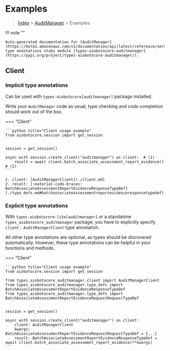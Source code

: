 # Examples

> [Index](../README.md) > [AuditManager](./README.md) > Examples

!!! note ""

    Auto-generated documentation for [AuditManager](https://boto3.amazonaws.com/v1/documentation/api/latest/reference/services/auditmanager.html#AuditManager)
    type annotations stubs module [types-aiobotocore-auditmanager](https://pypi.org/project/types-aiobotocore-auditmanager/).

## Client

### Implicit type annotations

Can be used with `types-aiobotocore[auditmanager]` package installed.

Write your `AuditManager` code as usual,
type checking and code completion should work out of the box.



=== "Client"

    ```python title="Client usage example"
    from aiobotocore.session import get_session


    session = get_session()

    async with session.create_client("auditmanager") as client:  # (1)
        result = await client.batch_associate_assessment_report_evidence()  # (2)
    ```

    1. client: [AuditManagerClient](./client.md)
    2. result: [:material-code-braces: BatchAssociateAssessmentReportEvidenceResponseTypeDef](./type_defs.md#batchassociateassessmentreportevidenceresponsetypedef) 






### Explicit type annotations

With `types-aiobotocore-lite[auditmanager]`
or a standalone `types_aiobotocore_auditmanager` package, you have to explicitly specify
`client: AuditManagerClient` type annotation.

All other type annotations are optional, as types should be discovered automatically.
However, these type annotations can be helpful in your functions and methods.


=== "Client"

    ```python title="Client usage example"
    from aiobotocore.session import get_session

    from types_aiobotocore_auditmanager.client import AuditManagerClient
    from types_aiobotocore_auditmanager.type_defs import BatchAssociateAssessmentReportEvidenceResponseTypeDef
    from types_aiobotocore_auditmanager.type_defs import BatchAssociateAssessmentReportEvidenceRequestRequestTypeDef


    session = get_session()

    async with session.create_client("auditmanager") as client:
        client: AuditManagerClient
        kwargs: BatchAssociateAssessmentReportEvidenceRequestRequestTypeDef = {...}
        result: BatchAssociateAssessmentReportEvidenceResponseTypeDef = await client.batch_associate_assessment_report_evidence(**kwargs)
    ```




